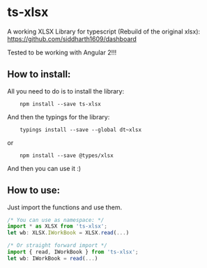 # ts-xlsx

A working XLSX Library for typescript (Rebuild of the original xlsx):
https://github.com/siddharth1609/dashboard

Tested to be working with Angular 2!!!

How to install:
-----------
All you need to do is to install the library:
```
    npm install --save ts-xlsx
```

And then the typings for the library:
```
	typings install --save --global dt~xlsx
```
or
```
	npm install --save @types/xlsx
```

And then you can use it :)

How to use:
-----------
Just import the functions and use them.

``` typescript
/* You can use as namespace: */
import * as XLSX from 'ts-xlsx';
let wb: XLSX.IWorkBook = XLSX.read(...)
```
``` typescript
/* Or straight forward import */
import { read, IWorkBook } from 'ts-xlsx';
let wb: IWorkBook = read(...)
```


